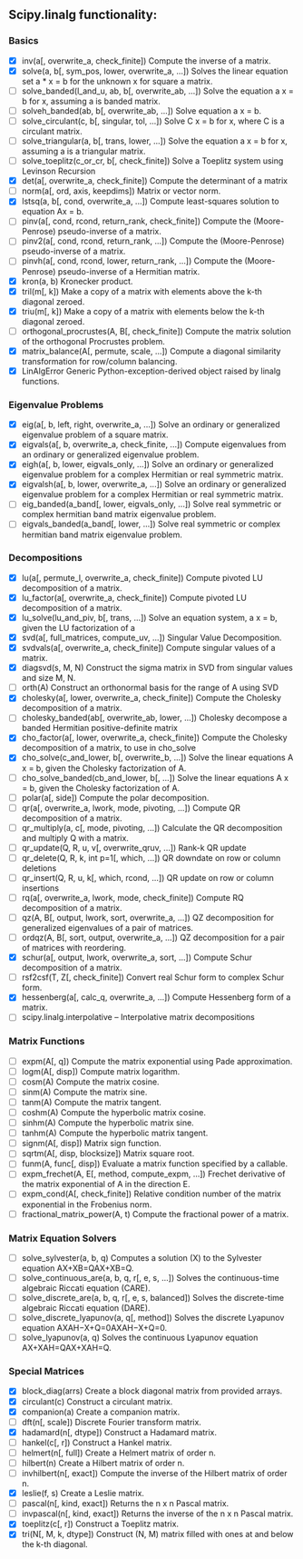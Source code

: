 ## Scipy.linalg functionality:

### Basics

- [x] inv(a[, overwrite_a, check_finite])	Compute the inverse of a matrix.
- [x] solve(a, b[, sym_pos, lower, overwrite_a, ...])	Solves the linear equation set a * x = b for the unknown x for square a matrix.
- [ ] solve_banded(l_and_u, ab, b[, overwrite_ab, ...])	Solve the equation a x = b for x, assuming a is banded matrix.
- [ ] solveh_banded(ab, b[, overwrite_ab, ...])	Solve equation a x = b.
- [ ] solve_circulant(c, b[, singular, tol, ...])	Solve C x = b for x, where C is a circulant matrix.
- [ ] solve_triangular(a, b[, trans, lower, ...])	Solve the equation a x = b for x, assuming a is a triangular matrix.
- [ ] solve_toeplitz(c_or_cr, b[, check_finite])	Solve a Toeplitz system using Levinson Recursion
- [x] det(a[, overwrite_a, check_finite])	Compute the determinant of a matrix
- [ ] norm(a[, ord, axis, keepdims])	Matrix or vector norm.
- [x] lstsq(a, b[, cond, overwrite_a, ...])	Compute least-squares solution to equation Ax = b.
- [ ] pinv(a[, cond, rcond, return_rank, check_finite])	Compute the (Moore-Penrose) pseudo-inverse of a matrix.
- [ ] pinv2(a[, cond, rcond, return_rank, ...])	Compute the (Moore-Penrose) pseudo-inverse of a matrix.
- [ ] pinvh(a[, cond, rcond, lower, return_rank, ...])	Compute the (Moore-Penrose) pseudo-inverse of a Hermitian matrix.
- [x] kron(a, b)	Kronecker product.
- [x] tril(m[, k])	Make a copy of a matrix with elements above the k-th diagonal zeroed.
- [x] triu(m[, k])	Make a copy of a matrix with elements below the k-th diagonal zeroed.
- [ ] orthogonal_procrustes(A, B[, check_finite])	Compute the matrix solution of the orthogonal Procrustes problem.
- [x] matrix_balance(A[, permute, scale, ...])	Compute a diagonal similarity transformation for row/column balancing.
- [x] LinAlgError	Generic Python-exception-derived object raised by linalg functions.

### Eigenvalue Problems

- [x] eig(a[, b, left, right, overwrite_a, ...])	Solve an ordinary or generalized eigenvalue problem of a square matrix.
- [x] eigvals(a[, b, overwrite_a, check_finite, ...])	Compute eigenvalues from an ordinary or generalized eigenvalue problem.
- [x] eigh(a[, b, lower, eigvals_only, ...])	Solve an ordinary or generalized eigenvalue problem for a complex Hermitian or real symmetric matrix.
- [x] eigvalsh(a[, b, lower, overwrite_a, ...])	Solve an ordinary or generalized eigenvalue problem for a complex Hermitian or real symmetric matrix.
- [ ] eig_banded(a_band[, lower, eigvals_only, ...])	Solve real symmetric or complex hermitian band matrix eigenvalue problem.
- [ ] eigvals_banded(a_band[, lower, ...])	Solve real symmetric or complex hermitian band matrix eigenvalue problem.

### Decompositions

- [x] lu(a[, permute_l, overwrite_a, check_finite])	Compute pivoted LU decomposition of a matrix.
- [x] lu_factor(a[, overwrite_a, check_finite])	Compute pivoted LU decomposition of a matrix.
- [x] lu_solve(lu_and_piv, b[, trans, ...])	Solve an equation system, a x = b, given the LU factorization of a
- [x] svd(a[, full_matrices, compute_uv, ...])	Singular Value Decomposition.
- [x] svdvals(a[, overwrite_a, check_finite])	Compute singular values of a matrix.
- [x] diagsvd(s, M, N)	Construct the sigma matrix in SVD from singular values and size M, N.
- [ ] orth(A)	Construct an orthonormal basis for the range of A using SVD
- [x] cholesky(a[, lower, overwrite_a, check_finite])	Compute the Cholesky decomposition of a matrix.
- [ ] cholesky_banded(ab[, overwrite_ab, lower, ...])	Cholesky decompose a banded Hermitian positive-definite matrix
- [x] cho_factor(a[, lower, overwrite_a, check_finite])	Compute the Cholesky decomposition of a matrix, to use in cho_solve
- [x] cho_solve(c_and_lower, b[, overwrite_b, ...])	Solve the linear equations A x = b, given the Cholesky factorization of A.
- [ ] cho_solve_banded(cb_and_lower, b[, ...])	Solve the linear equations A x = b, given the Cholesky factorization of A.
- [ ] polar(a[, side])	Compute the polar decomposition.
- [ ] qr(a[, overwrite_a, lwork, mode, pivoting, ...])	Compute QR decomposition of a matrix.
- [ ] qr_multiply(a, c[, mode, pivoting, ...])	Calculate the QR decomposition and multiply Q with a matrix.
- [ ] qr_update(Q, R, u, v[, overwrite_qruv, ...])	Rank-k QR update
- [ ] qr_delete(Q, R, k, int p=1[, which, ...])	QR downdate on row or column deletions
- [ ] qr_insert(Q, R, u, k[, which, rcond, ...])	QR update on row or column insertions
- [ ] rq(a[, overwrite_a, lwork, mode, check_finite])	Compute RQ decomposition of a matrix.
- [ ] qz(A, B[, output, lwork, sort, overwrite_a, ...])	QZ decomposition for generalized eigenvalues of a pair of matrices.
- [ ] ordqz(A, B[, sort, output, overwrite_a, ...])	QZ decomposition for a pair of matrices with reordering.
- [x] schur(a[, output, lwork, overwrite_a, sort, ...])	Compute Schur decomposition of a matrix.
- [ ] rsf2csf(T, Z[, check_finite])	Convert real Schur form to complex Schur form.
- [x] hessenberg(a[, calc_q, overwrite_a, ...])	Compute Hessenberg form of a matrix.
- [ ] scipy.linalg.interpolative – Interpolative matrix decompositions

### Matrix Functions

- [ ] expm(A[, q])	Compute the matrix exponential using Pade approximation.
- [ ] logm(A[, disp])	Compute matrix logarithm.
- [ ] cosm(A)	Compute the matrix cosine.
- [ ] sinm(A)	Compute the matrix sine.
- [ ] tanm(A)	Compute the matrix tangent.
- [ ] coshm(A)	Compute the hyperbolic matrix cosine.
- [ ] sinhm(A)	Compute the hyperbolic matrix sine.
- [ ] tanhm(A)	Compute the hyperbolic matrix tangent.
- [ ] signm(A[, disp])	Matrix sign function.
- [ ] sqrtm(A[, disp, blocksize])	Matrix square root.
- [ ] funm(A, func[, disp])	Evaluate a matrix function specified by a callable.
- [ ] expm_frechet(A, E[, method, compute_expm, ...])	Frechet derivative of the matrix exponential of A in the direction E.
- [ ] expm_cond(A[, check_finite])	Relative condition number of the matrix exponential in the Frobenius norm.
- [ ] fractional_matrix_power(A, t)	Compute the fractional power of a matrix.

### Matrix Equation Solvers

- [ ] solve_sylvester(a, b, q)	Computes a solution (X) to the Sylvester equation AX+XB=QAX+XB=Q.
- [ ] solve_continuous_are(a, b, q, r[, e, s, ...])	Solves the continuous-time algebraic Riccati equation (CARE).
- [ ] solve_discrete_are(a, b, q, r[, e, s, balanced])	Solves the discrete-time algebraic Riccati equation (DARE).
- [ ] solve_discrete_lyapunov(a, q[, method])	Solves the discrete Lyapunov equation AXAH−X+Q=0AXAH−X+Q=0.
- [ ] solve_lyapunov(a, q)	Solves the continuous Lyapunov equation AX+XAH=QAX+XAH=Q.

### Special Matrices

- [x] block_diag(arrs)	Create a block diagonal matrix from provided arrays.
- [x] circulant(c)	Construct a circulant matrix.
- [x] companion(a)	Create a companion matrix.
- [ ] dft(n[, scale])	Discrete Fourier transform matrix.
- [x] hadamard(n[, dtype])	Construct a Hadamard matrix.
- [ ] hankel(c[, r])	Construct a Hankel matrix.
- [ ] helmert(n[, full])	Create a Helmert matrix of order n.
- [ ] hilbert(n)	Create a Hilbert matrix of order n.
- [ ] invhilbert(n[, exact])	Compute the inverse of the Hilbert matrix of order n.
- [x] leslie(f, s)	Create a Leslie matrix.
- [ ] pascal(n[, kind, exact])	Returns the n x n Pascal matrix.
- [ ] invpascal(n[, kind, exact])	Returns the inverse of the n x n Pascal matrix.
- [x] toeplitz(c[, r])	Construct a Toeplitz matrix.
- [x] tri(N[, M, k, dtype])	Construct (N, M) matrix filled with ones at and below the k-th diagonal.
